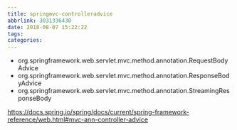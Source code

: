 ```yaml
---
title: springmvc-controlleradvice
abbrlink: 3031336430
date: 2018-08-07 15:22:22
tags:
categories:
---
```




- org.springframework.web.servlet.mvc.method.annotation.RequestBodyAdvice
- org.springframework.web.servlet.mvc.method.annotation.ResponseBodyAdvice
- org.springframework.web.servlet.mvc.method.annotation.StreamingResponseBody

https://docs.spring.io/spring/docs/current/spring-framework-reference/web.html#mvc-ann-controller-advice